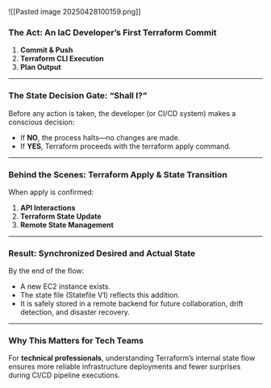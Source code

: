 

![[Pasted image 20250428100159.png]]

### The Act: An IaC Developer’s First Terraform Commit

1. **Commit & Push**
2. **Terraform CLI Execution**
3. **Plan Output**

---

### The State Decision Gate: “Shall I?”

Before any action is taken, the developer (or CI/CD system) makes a conscious decision:

- If **NO**, the process halts—no changes are made.
- If **YES**, Terraform proceeds with the terraform apply command.

---

### Behind the Scenes: Terraform Apply & State Transition

When apply is confirmed:

1. **API Interactions**
2. **Terraform State Update**
3. **Remote State Management**

---

### Result: Synchronized Desired and Actual State

By the end of the flow:

- A new EC2 instance exists.
- The state file (Statefile V1) reflects this addition.
- It is safely stored in a remote backend for future collaboration, drift detection, and disaster recovery.

---

### Why This Matters for Tech Teams

For **technical professionals**, understanding Terraform’s internal state flow ensures more reliable infrastructure deployments and fewer surprises during CI/CD pipeline executions.
